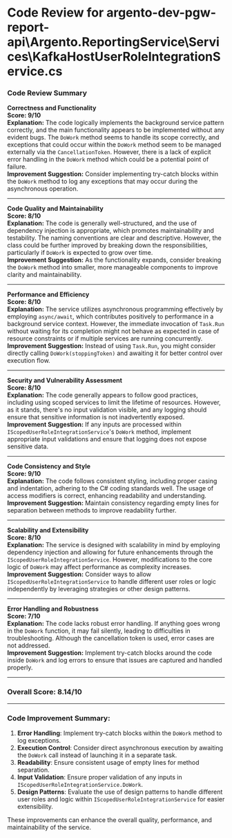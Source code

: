 # Code Review for argento-dev-pgw-report-api\Argento.ReportingService\Services\KafkaHostUserRoleIntegrationService.cs

### Code Review Summary

**Correctness and Functionality**  
**Score: 9/10**  
**Explanation:** The code logically implements the background service pattern correctly, and the main functionality appears to be implemented without any evident bugs. The `DoWork` method seems to handle its scope correctly, and exceptions that could occur within the `DoWork` method seem to be managed externally via the `CancellationToken`. However, there is a lack of explicit error handling in the `DoWork` method which could be a potential point of failure.  
**Improvement Suggestion:** Consider implementing try-catch blocks within the `DoWork` method to log any exceptions that may occur during the asynchronous operation.

---

**Code Quality and Maintainability**  
**Score: 8/10**  
**Explanation:** The code is generally well-structured, and the use of dependency injection is appropriate, which promotes maintainability and testability. The naming conventions are clear and descriptive. However, the class could be further improved by breaking down the responsibilities, particularly if `DoWork` is expected to grow over time.  
**Improvement Suggestion:** As the functionality expands, consider breaking the `DoWork` method into smaller, more manageable components to improve clarity and maintainability.

---

**Performance and Efficiency**  
**Score: 8/10**  
**Explanation:** The service utilizes asynchronous programming effectively by employing `async/await`, which contributes positively to performance in a background service context. However, the immediate invocation of `Task.Run` without waiting for its completion might not behave as expected in case of resource constraints or if multiple services are running concurrently.  
**Improvement Suggestion:** Instead of using `Task.Run`, you might consider directly calling `DoWork(stoppingToken)` and awaiting it for better control over execution flow.

---

**Security and Vulnerability Assessment**  
**Score: 8/10**  
**Explanation:** The code generally appears to follow good practices, including using scoped services to limit the lifetime of resources. However, as it stands, there's no input validation visible, and any logging should ensure that sensitive information is not inadvertently exposed.  
**Improvement Suggestion:** If any inputs are processed within `IScopedUserRoleIntegrationService`'s `DoWork` method, implement appropriate input validations and ensure that logging does not expose sensitive data.

---

**Code Consistency and Style**  
**Score: 9/10**  
**Explanation:** The code follows consistent styling, including proper casing and indentation, adhering to the C# coding standards well. The usage of access modifiers is correct, enhancing readability and understanding. 
**Improvement Suggestion:** Maintain consistency regarding empty lines for separation between methods to improve readability further.

---

**Scalability and Extensibility**  
**Score: 8/10**  
**Explanation:** The service is designed with scalability in mind by employing dependency injection and allowing for future enhancements through the `IScopedUserRoleIntegrationService`. However, modifications to the core logic of `DoWork` may affect performance as complexity increases.  
**Improvement Suggestion:** Consider ways to allow `IScopedUserRoleIntegrationService` to handle different user roles or logic independently by leveraging strategies or other design patterns.

---

**Error Handling and Robustness**  
**Score: 7/10**  
**Explanation:** The code lacks robust error handling. If anything goes wrong in the `DoWork` function, it may fail silently, leading to difficulties in troubleshooting. Although the cancellation token is used, error cases are not addressed.  
**Improvement Suggestion:** Implement try-catch blocks around the code inside `DoWork` and log errors to ensure that issues are captured and handled properly.

---

### Overall Score: 8.14/10

---

### Code Improvement Summary:
1. **Error Handling**: Implement try-catch blocks within the `DoWork` method to log exceptions.
2. **Execution Control**: Consider direct asynchronous execution by awaiting the `DoWork` call instead of launching it in a separate task.
3. **Readability**: Ensure consistent usage of empty lines for method separation.
4. **Input Validation**: Ensure proper validation of any inputs in `IScopedUserRoleIntegrationService.DoWork`.
5. **Design Patterns**: Evaluate the use of design patterns to handle different user roles and logic within `IScopedUserRoleIntegrationService` for easier extensibility.

These improvements can enhance the overall quality, performance, and maintainability of the service.